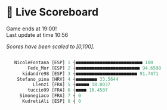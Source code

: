 # 🚩 Live Scoreboard
Game ends at 19:00!      
Last update at time 10:56      

*Scores have been scaled to [0,100].*    
```R

   NicoleFontana [ESP] 1 ┤■■■■■■■■■■■■■■■■■■■■■■■■■ 100   
        Fede_Mor [ESP] 2 ┤■■■■■■■■■■■■■■■■■■■■■■■■ 94.6598  
      kidandre98 [ESP] 3 ┤■■■■■■■■■■■■■■■■■■■■■■■ 91.7471  
    Stefano_pina [HRV] 4 ┤■■■■■■■■ 33.5644                
          Llenzi [FRA] 5 ┤■■■■■ 18.8037                   
        tuccio99 [FRA] 6 ┤■■■■ 16.4507                    
     Simonegiaco [FRA] 7 ┤ 0                              
      KudretiAli [ESP] 8 ┤ 0                              

```
